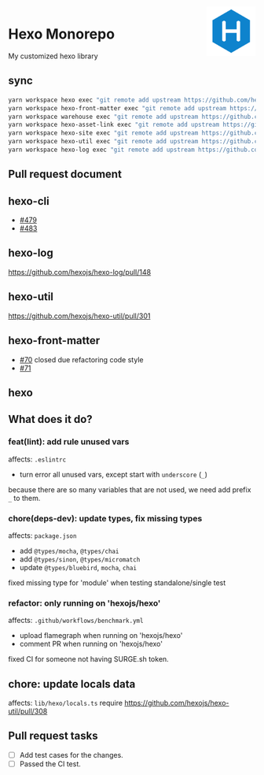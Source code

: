 <img src="https://raw.githubusercontent.com/hexojs/logo/master/hexo-logo-avatar.png" alt="Hexo logo" width="100" height="100" align="right" />

# Hexo Monorepo
My customized hexo library

## sync

```bash
yarn workspace hexo exec "git remote add upstream https://github.com/hexojs/hexo"
yarn workspace hexo-front-matter exec "git remote add upstream https://github.com/hexojs/hexo-front-matter"
yarn workspace warehouse exec "git remote add upstream https://github.com/hexojs/warehouse"
yarn workspace hexo-asset-link exec "git remote add upstream https://github.com/liolok/hexo-asset-link"
yarn workspace hexo-site exec "git remote add upstream https://github.com/hexojs/hexo-theme-unit-test"
yarn workspace hexo-util exec "git remote add upstream https://github.com/hexojs/hexo-util"
yarn workspace hexo-log exec "git remote add upstream https://github.com/hexojs/hexo-log"
```

## Pull request document

## hexo-cli
- [#479](https://github.com/hexojs/hexo-cli/pull/479)
- [#483](https://github.com/hexojs/hexo-cli/pull/483)

## hexo-log
https://github.com/hexojs/hexo-log/pull/148

## hexo-util
https://github.com/hexojs/hexo-util/pull/301

## hexo-front-matter
- [#70](https://github.com/hexojs/hexo-front-matter/pull/70) closed due refactoring code style
- [#71](https://github.com/hexojs/hexo-front-matter/pull/71)

## hexo
## What does it do?
### feat(lint): add rule unused vars
affects: `.eslintrc`
-  turn error all unused vars, except start with `underscore` (`_`)

because there are so many variables that are not used, we need add prefix `_` to them.

### chore(deps-dev): update types, fix missing types
affects: `package.json`
- add `@types/mocha`, `@types/chai`
- add `@types/sinon`, `@types/micromatch`
- update `@types/bluebird`, `mocha`, `chai`

fixed missing type for 'module' when testing standalone/single test

### refactor: only running on 'hexojs/hexo'
affects: `.github/workflows/benchmark.yml`
- upload flamegraph when running on 'hexojs/hexo'
- comment PR when running on 'hexojs/hexo'

fixed CI for someone not having SURGE.sh token.

## chore: update locals data
affects: `lib/hexo/locals.ts`
require https://github.com/hexojs/hexo-util/pull/308

## Pull request tasks

- [ ] Add test cases for the changes.
- [ ] Passed the CI test.
